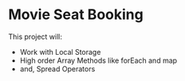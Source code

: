 # Movie Seat Booking

This project will:
* Work with Local Storage
* High order Array Methods like forEach and map
* and, Spread Operators

